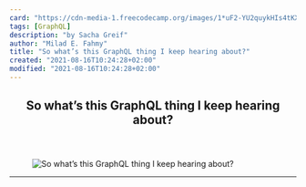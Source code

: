 ```yaml
---
card: "https://cdn-media-1.freecodecamp.org/images/1*uF2-YU2quykHIs4tKXy7sw.png"
tags: [GraphQL]
description: "by Sacha Greif"
author: "Milad E. Fahmy"
title: "So what’s this GraphQL thing I keep hearing about?"
created: "2021-08-16T10:24:28+02:00"
modified: "2021-08-16T10:24:28+02:00"
---
```

<div class="site-wrapper">
<main id="site-main" class="site-main outer">
<div class="inner">
<article class="post-full post tag-graphql tag-react tag-javascript tag-programming tag-web-development ">
<header class="post-full-header">
<h1 class="post-full-title">So what’s this GraphQL thing I keep hearing about?</h1>
</header>
<figure class="post-full-image">
<picture>
<source media="(max-width: 700px)" sizes="1px" srcset="data:image/gif;base64,R0lGODlhAQABAIAAAAAAAP///yH5BAEAAAAALAAAAAABAAEAAAIBRAA7 1w">
<source media="(min-width: 701px)" sizes="(max-width: 800px) 400px,
(max-width: 1170px) 700px,
1400px" srcset="https://cdn-media-1.freecodecamp.org/images/1*uF2-YU2quykHIs4tKXy7sw.png 300w,
https://cdn-media-1.freecodecamp.org/images/1*uF2-YU2quykHIs4tKXy7sw.png 600w,
https://cdn-media-1.freecodecamp.org/images/1*uF2-YU2quykHIs4tKXy7sw.png 1000w,
https://cdn-media-1.freecodecamp.org/images/1*uF2-YU2quykHIs4tKXy7sw.png 2000w">
<img onerror="this.style.display='none'" src="https://cdn-media-1.freecodecamp.org/images/1*uF2-YU2quykHIs4tKXy7sw.png" alt="So what’s this GraphQL thing I keep hearing about?">
</picture>
</figure>
<section class="post-full-content">
<div class="post-content medium-migrated-article">
</div>
<hr>
</section>
</article>
</div>
</main>
</div>
<!-- Google Tag Manager (noscript) -->
<!-- End Google Tag Manager (noscript) -->
